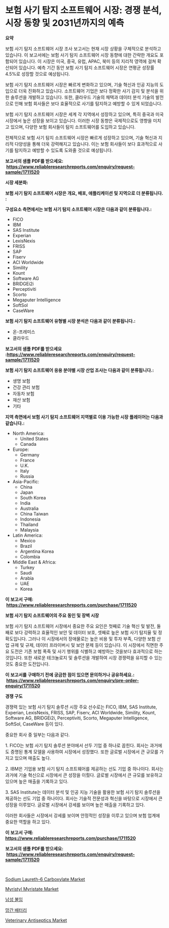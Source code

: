<p><h1>보험 사기 탐지 소프트웨어 시장: 경쟁 분석, 시장 동향 및 2031년까지의 예측</h1></p><p><strong>요약</strong></p>
<p><p>보험 사기 탐지 소프트웨어 시장 조사 보고서는 현재 시장 상황을 구체적으로 분석하고 있습니다. 이 보고서에는 보험 사기 탐지 소프트웨어 시장 동향에 대한 간략한 개요도 포함되어 있습니다. 이 시장은 미국, 중국, 유럽, APAC, 북미 등의 지리적 영역에 걸쳐 확산되어 있습니다. 예측 기간 동안 보험 사기 탐지 소프트웨어 시장은 연평균 성장률 4.5%로 성장할 것으로 예상됩니다.</p><p>보험 사기 탐지 소프트웨어 시장은 빠르게 변화하고 있으며, 기술 혁신과 인공 지능의 도입으로 더욱 진화하고 있습니다. 소프트웨어 기업은 보다 정확한 사기 감지 및 분석을 위한 솔루션을 개발하고 있습니다. 또한, 클라우드 기술의 채택과 데이터 분석 기술의 발전으로 인해 보험 회사들은 보다 효율적으로 사기를 탐지하고 예방할 수 있게 되었습니다.</p><p>보험 사기 탐지 소프트웨어 시장은 세계 각 지역에서 성장하고 있으며, 특히 중국과 미국 시장에서 높은 성장을 보이고 있습니다. 이러한 시장 동향은 국제적으로도 영향을 미치고 있으며, 다양한 보험 회사들이 탐지 소프트웨어를 도입하고 있습니다.</p><p>전체적으로 보험 사기 탐지 소프트웨어 시장은 빠르게 성장하고 있으며, 기술 혁신과 지리적 다양성을 통해 더욱 강력해지고 있습니다. 이는 보험 회사들이 보다 효과적으로 사기를 탐지하고 예방할 수 있도록 도와줄 것으로 예상됩니다.</p></p>
<p><strong>보고서의 샘플 PDF를 받으세요: &nbsp;<a href="https://www.reliableresearchreports.com/enquiry/request-sample/1711520">https://www.reliableresearchreports.com/enquiry/request-sample/1711520</a></strong></p>
<p><strong>시장 세분화:</strong></p>
<p><strong> 보험 사기 탐지 소프트웨어 시장은 개요, 배포, 애플리케이션 및 지역으로 더 분류됩니다. :</strong></p>
<p><strong>구성요소 측면에서는 보험 사기 탐지 소프트웨어 시장은 다음과 같이 분류됩니다.:</strong></p>
<p><ul><li>FICO</li><li>IBM</li><li>SAS Institute</li><li>Experian</li><li>LexisNexis</li><li>FRISS</li><li>SAP</li><li>Fiserv</li><li>ACI Worldwide</li><li>Simility</li><li>Kount</li><li>Software AG</li><li>BRIDGEi2i</li><li>Perceptiviti</li><li>Scorto</li><li>Megaputer Intelligence</li><li>SoftSol</li><li>CaseWare</li></ul></p>
<p><strong> 보험 사기 탐지 소프트웨어 유형별 시장 분석은 다음과 같이 분류됩니다.:</strong></p>
<p><ul><li>온-프레미스</li><li>클라우드</li></ul></p>
<p><strong>보고서의 샘플 PDF를 받으세요 :<a href="https://www.reliableresearchreports.com/enquiry/request-sample/1711520">https://www.reliableresearchreports.com/enquiry/request-sample/1711520</a></strong></p>
<p><strong> 보험 사기 탐지 소프트웨어 응용 분야별 시장 산업 조사는 다음과 같이 분류됩니다.:</strong></p>
<p><ul><li>생명 보험</li><li>건강 관리 보험</li><li>자동차 보험</li><li>재산 보험</li><li>기타</li></ul></p>
<p><strong>지역 측면에서 보험 사기 탐지 소프트웨어 지역별로 이용 가능한 시장 플레이어는 다음과 같습니다.:</strong></p>
<p><ul>
    <li>
        North America:
        <ul>
            <li>United States</li>
            <li>Canada</li>
        </ul>
    </li>
    <li>
        Europe:
        <ul>
            <li>Germany</li>
            <li>France</li>
            <li>U.K.</li>
            <li>Italy</li>
            <li>Russia</li>
        </ul>
    </li>
    <li>
        Asia-Pacific:
        <ul>
            <li>China</li>
            <li>Japan</li>
            <li>South Korea</li>
            <li>India</li>
            <li>Australia</li>
            <li>China Taiwan</li>
            <li>Indonesia</li>
            <li>Thailand</li>
            <li>Malaysia</li>
        </ul>
    </li>
    <li>
        Latin America:
        <ul>
            <li>Mexico</li>
            <li>Brazil</li>
            <li>Argentina Korea</li>
            <li>Colombia</li>
        </ul>
    </li>
    <li>
        Middle East & Africa:
        <ul>
            <li>Turkey</li>
            <li>Saudi</li>
            <li>Arabia</li>
            <li>UAE</li>
            <li>Korea</li>
        </ul>
    </li>
    </ul></p>
<p><strong>이 보고서 구매: &nbsp;<a href="https://www.reliableresearchreports.com/purchase/1711520">https://www.reliableresearchreports.com/purchase/1711520</a></strong></p>
<p><strong>보험 사기 탐지 소프트웨어의 주요 동인 및 장벽 시장</strong></p>
<p><p>보험 사기 탐지 소프트웨어 시장에서 중요한 주요 요인은 첫째로 기술 혁신 및 발전, 둘째로 보다 강력하고 효율적인 보안 및 데이터 보호, 셋째로 높은 보험 사기 탐지율 및 정확도입니다. 그러나 이 시장에서의 장애물로는 높은 비용 및 투자 부족, 다양한 보험 산업 규제 및 규제, 데이터 프라이버시 및 보안 문제 등이 있습니다. 이 시장에서 직면한 주요 도전은 기존 보험 폭죽 및 사기 행위를 식별하고 예방하는 것을보다 효과적으로 하는 것입니다. 또한 새로운 테크놀로지 및 솔루션을 개발하여 시장 경쟁력을 유지할 수 있는 것도 중요한 도전입니다.</p></p>
<p><strong>이 보고서를 구매하기 전에 궁금한 점이 있으면 문의하거나 공유하세요.: &nbsp;<a href="https://www.reliableresearchreports.com/enquiry/pre-order-enquiry/1711520">https://www.reliableresearchreports.com/enquiry/pre-order-enquiry/1711520</a></strong></p>
<p><strong>경쟁 구도</strong></p>
<p><p>경쟁력 있는 보험 사기 탐지 솔루션 시장 주요 선수로는 FICO, IBM, SAS Institute, Experian, LexisNexis, FRISS, SAP, Fiserv, ACI Worldwide, Simility, Kount, Software AG, BRIDGEi2i, Perceptiviti, Scorto, Megaputer Intelligence, SoftSol, CaseWare 등이 있다. </p><p>중요한 회사 중 일부는 다음과 같다.</p><p>1. FICO는 보험 사기 탐지 솔루션 분야에서 선두 기업 중 하나로 꼽힌다. 회사는 과거에도 증명된 통계 모델을 사용하여 시장에서 성장했다. 또한 글로벌 시장에서 큰 규모를 가지고 있으며 매출도 높다.</p><p>2. IBM은 기업용 보험 사기 탐지 소프트웨어를 제공하는 선도 기업 중 하나이다. 회사는 과거에 기술 혁신으로 시장에서 큰 성장을 이뤘다. 글로벌 시장에서 큰 규모를 보유하고 있으며 높은 매출을 기록하고 있다.</p><p>3. SAS Institute는 데이터 분석 및 인공 지능 기술을 활용한 보험 사기 탐지 솔루션을 제공하는 선도 기업 중 하나이다. 회사는 기술적 전문성과 혁신을 바탕으로 시장에서 큰 성장을 이루었다. 글로벌 시장에서 강세를 보이며 높은 매출을 기록하고 있다.</p><p>이러한 회사들은 시장에서 강세를 보이며 안정적인 성장을 이루고 있으며 보험 업계에 중요한 역할을 하고 있다.</p></p>
<p><strong>이 보고서 구매: &nbsp; <a href="https://www.reliableresearchreports.com/purchase/1711520">https://www.reliableresearchreports.com/purchase/1711520</a></strong></p>
<p><strong>보고서의 샘플 PDF를 받으세요: &nbsp;<a href="https://www.reliableresearchreports.com/enquiry/request-sample/1711520">https://www.reliableresearchreports.com/enquiry/request-sample/1711520</a></strong><strong></strong></p>
<p>&nbsp;</p>
<p><p><a href="https://issuu.com/reportprime-2/docs/sodium-laureth-6-carboxylate-market-size-2030.pptx">Sodium Laureth-6 Carboxylate Market</a></p><p><a href="https://issuu.com/reportprime-2/docs/myristyl-myristate-market-size-2030.pptx">Myristyl Myristate Market</a></p><p><a href="https://medium.com/@whitneymurphy1982/%EB%82%A8%EC%84%B1-%EB%B6%88%EC%9E%84-%EC%8B%9C%EC%9E%A5-%EB%B6%84%EC%84%9D-%EB%B0%8F-%EC%98%88%EC%B8%A1-%EA%B8%B0%EA%B0%84%EC%9D%80-2024%EB%85%84%EB%B6%80%ED%84%B0-2031%EB%85%84%EA%B9%8C%EC%A7%80%EC%9E%85%EB%8B%88%EB%8B%A4-e61774e76595">남성 불임</a></p><p><a href="https://medium.com/@sandubujor71/%EB%A7%9D%EA%B0%84-%EB%B0%B0%ED%84%B0%EB%A6%AC-%EC%8B%9C%EC%9E%A5-%EA%B7%9C%EB%AA%A8%EB%8A%94-%EA%B8%80%EB%A1%9C%EB%B2%8C-%EC%82%B0%EC%97%85%EC%97%90%EC%84%9C-%EC%B5%9C%EC%A0%81%EC%9D%98-%EB%A7%88%EC%BC%80%ED%8C%85-%EC%B1%84%EB%84%90%EC%9D%84-%EB%B3%B4%EC%97%AC%EC%A4%8D%EB%8B%88%EB%8B%A4-8a779d8cec63">망간 배터리</a></p><p><a href="https://github.com/myacatherineblakecaczo9vcsw/Market-Research-Report-List-1/blob/main/veterinary-antiseptics-market.md">Veterinary Antiseptics Market</a></p></p>